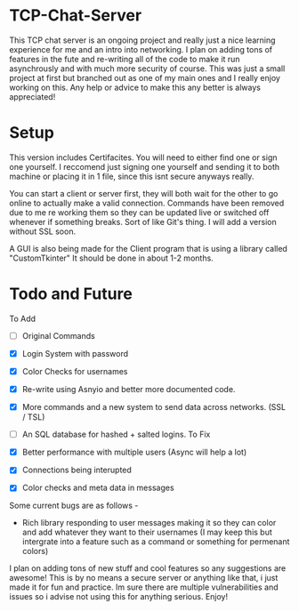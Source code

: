 # TCP-Chat-Server
This TCP chat server is an ongoing project and really just a nice learning experience for me and an intro into networking. I plan on adding tons of features in the fute and re-writing all of the code to make it run asynchrously and with much more security of course. This was just a small project at first but branched out as one of my main ones and I really enjoy working on this. Any help or advice to make this any better is always appreciated!

# Setup

This version includes Certifacites. You will need to either find one or sign one yourself. I reccomend just signing one yourself and sending it to both machine or placing it in 1 file, since this isnt secure anyways really. 

You can start a client or server first, they will both wait for the other to go online to actually make a valid connection. 
Commands have been removed due to me re working them so they can be updated live or switched off whenever if something breaks. Sort of like Git's thing. 
I will add a version without SSL soon. 

A GUI is also being made for the Client program that is using a library called "CustomTkinter" It should be done in about 1-2 months. 

# Todo and Future
To Add
- [ ] Original Commands
- [x] Login System with password
- [x] Color Checks for usernames 
- [x] Re-write using Asnyio and better more documented code.
- [x] More commands and a new system to send data across networks. (SSL / TSL)
- [ ] An SQL database for hashed + salted logins.
To Fix

- [x] Better performance with multiple users (Async will help a lot)
- [x] Connections being interupted
- [x] Color checks and meta data in messages

Some current bugs are as follows -
- Rich library responding to user messages making it so they can color and add whatever they want to their usernames (I may keep this but intergrate into a feature such as a command or something for permenant colors)

I plan on adding tons of new stuff and cool features so any suggestions are awesome! This is by no means a secure server or anything like that, i just made it for fun and practice. Im sure there are multiple vulnerabilities and issues so i advise not using this for anything serious.
Enjoy!
